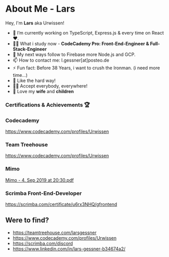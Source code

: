 # About Me - Lars
Hey, I'm **Lars** aka Urwissen!
* 🔭 I’m currently working on TypeScript, Express.js & every time on React ❤️.
* 👨‍🎓 What i study now - **CodeCademy Pro: Front-End-Engineer & Full-Stack-Engineer**
* 🚀 My next ways follow to Firebase more Node.js and GCP.
* 📫 How to contact me: l.gessner[at]posteo.de
* ⚡ Fun fact: Before 38 Years, i want to crush the Ironman. (i need more time...)
* 🤕 Like the hard way!
* 🏳️‍🌈 Accept everybody, everywhere!
* 🥰 Love my **wife** and **children**

### Certifications & Achievements 🏆
### Codecademy
https://www.codecademy.com/profiles/Urwissen
### Team Treehouse
https://www.codecademy.com/profiles/Urwissen
### Mimo
[Mimo - 4. Sep 2019 at 20:30.pdf](https://github.com/Urwissen/about-me/files/8198932/Mimo.-.4.Sep.2019.at.20.30.pdf)
### Scrimba Front-End-Developer
https://scrimba.com/certificate/u6rx3NHQ/gfrontend


## Were to find?
- https://teamtreehouse.com/larsgessner
- https://www.codecademy.com/profiles/Urwissen
- https://scrimba.com/discord
- https://www.linkedin.com/in/lars-gessner-b34674a2/
